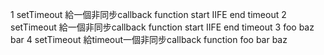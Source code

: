 1       setTimeout 給一個非同步callback function
start
IIFE
end
timeout
2       setTimeout 給一個非同步callback function
start
IIFE
end
timeout
3
foo
baz
bar
4       setTimeout 給timeout一個非同步callback function
foo
bar
baz